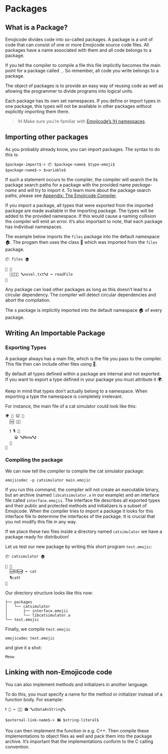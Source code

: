 # Packages

## What is a Package?

Emojicode divides code into so-called packages. A package is a unit of code
that can consist of one or more Emojicode source code files. All packages have a
name associated with them and all code belongs to a package.

If you tell the compiler to compile a file this file implicitly becomes the
main point for a package called `_`. So remember, all code you write
belongs to a package.

The object of packages is to provide an easy way of reusing code as well as
allowing the programmer to divide programs into logical units.

Each package has its own set namespaces. If you define or
import types in one package, this types will not be available in other packages
without explicitly importing them there.

>!H Make sure you’re familiar with [Emojicode’s
>!H namespaces](types.html#namespaces).

## Importing other packages

As you probably already know, you can import packages. The syntax to do this is:

```syntax
$package-import$-> 📦 $package-name$ $type-emoji$
$package-name$-> $variable$
```

If such a statement occurs to the compiler, the compiler will search the
its package search paths for a package with the provided name *package-name*
and will try to import it. To learn more about the package search paths, please
see [Appendix: The Emojicode Compiler](compiler.html).

If you import a package, all types that were exported from the imported package
are made available in the importing package. The types will be added to the
provided namespace. If this would cause a naming collision the compiler will
emit an error. It’s also important to note, that each package has individual
namespaces.

The example below imports the `files` package into the default namespace 🏠.
The progam then uses the class 📄 which was imported from the
`files` package.

```
📦 files 🏠

🏁 🍇
  🍺🆕📄📜 🔤novel.txt🔤❗️ ➡️ readFile
🍉
```

Any package can load other packages as long as this doesn’t lead to a circular
dependency. The compiler will detect circular dependencies and abort the
compilation.

The s package is implicitly imported into the default namespace 🏠 of
every package.

## Writing An Importable Package

### Exporting Types

A package always has a main file, which is the file you pass to the compiler.
This file then can include other files using 📜.

By default all types defined within a package are internal and not
exported. If you want to export a type defined in your package you must
attribute it 🌍.

Keep in mind that types don’t actually belong to a namespace. When exporting a
type the namespace is completely irrelevant.

For instance, the main file of a cat simulator could look like this:

```
🌍 🐇 🐱 🍇
  🆕 🍇🍉

  ❗️ 🎙 🍇
    😀 🔤Meow🔤❗️
  🍉
🍉
```

### Compiling the package

We can now tell the compiler to compile the cat simulator package:

```
emojicodec -p catsimulator main.emojic
```

If you run this command, the compiler will not create an executable binary, but
an archive (named `libcatsimulator.a` in our example) and an interface file
called `interface.emojii`. The interface file describes all exported types and
their public and protected methods and initializers is a subset of Emojicode.
When the compiler tries to import a package it looks for this interface file to
determine the interfaces of the package. It is crucial that you not modify this
file in any way.

If we place these two files inside a directory named `catsimulator` we
have a package ready for distribution!

Let us test our new package by writing this short program `test.emojic`:

```
📦 catsimulator 🏠

🏁 🍇
  🆕🐱🆕❗️ ➡️ cat
  🎙cat❗️
🍉
```

Our directory structure looks like this now:

```
├── packages
│   └── catsimulator
│       ├── interface.emojii
│       └── libcatsimulator.a
└── test.emojic
```

Finally, we compile `test.emojic`

```
emojicodec test.emojic
```

and give it a shot:

```
Meow
```

## Linking with non-Emojicode code

You can also implement methods and initializers in another language.

To do this, you must specify a name for the method or initializer instead
of a function body. For example:

```
❗️ 🔡 ➡️ 🍬🔡 📻 🔤sDataAsString🔤
```

```syntax
$external-link-name$-> 📻 $string-literal$
```

You can then implement the function in e.g. C++. Then compile these
implementations to object files as well and pack them into the package archive.
It’s important that the implementations conform to the C calling convention.

